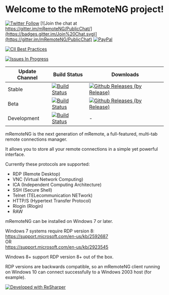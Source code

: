 # Welcome to the mRemoteNG project!

[![Twitter Follow](https://img.shields.io/twitter/follow/mRemoteNG.svg?style=social&label=Follow)](https://twitter.com/intent/follow?screen_name=mRemoteNG)
[![Join the chat at https://gitter.im/mRemoteNG/PublicChat/](https://badges.gitter.im/Join%20Chat.svg)](https://gitter.im/mRemoteNG/PublicChat)
[![PayPal](https://img.shields.io/badge/%24-PayPal-blue.svg)](https://www.paypal.me/DavidSparer)

[![CII Best Practices](https://bestpractices.coreinfrastructure.org/projects/529/badge)](https://bestpractices.coreinfrastructure.org/projects/529)

[![Issues In Progress](https://badge.waffle.io/mRemoteNG/mRemoteNG.png?label=In%20Progress&title=In%20Progress)](https://waffle.io/mRemoteNG/mRemoteNG)

| Update Channel | Build Status | Downloads |
| ---------------|--------------|-----------|
| Stable | [![Build Status](https://jenkins.mremoteng.org/buildStatus/icon?job=mRemoteNG/mRemoteNG/master)](https://jenkins.mremoteng.org/job/mRemoteNG/job/mRemoteNG/job/master/) | [![Github Releases (by Release)](https://img.shields.io/github/downloads/mRemoteNG/mRemoteNG/v1.75Hotfix1/total.svg)](https://github.com/mRemoteNG/mRemoteNG/releases/tag/v1.75Hotfix1) |
| Beta | [![Build Status](https://jenkins.mremoteng.org/buildStatus/icon?job=mRemoteNG/mRemoteNG/beta_channel)](https://jenkins.mremoteng.org/job/mRemoteNG/job/mRemoteNG/job/beta_channel/) | [![Github Releases (by Release)](https://img.shields.io/github/downloads/mRemoteNG/mRemoteNG/v1.75Hotfix1/total.svg)](https://github.com/mRemoteNG/mRemoteNG/releases/tag/v1.75Hotfix1) |
| Development | [![Build Status](https://jenkins.mremoteng.org/buildStatus/icon?job=mRemoteNG/mRemoteNG/develop)](https://jenkins.mremoteng.org/job/mRemoteNG/job/mRemoteNG/job/develop/) | - |



mRemoteNG is the next generation of mRemote, a full-featured, multi-tab remote connections manager.

It allows you to store all your remote connections in a simple yet powerful interface.

Currently these protocols are supported:

 * RDP (Remote Desktop)
 * VNC (Virtual Network Computing)
 * ICA (Independent Computing Architecture)
 * SSH (Secure Shell)
 * Telnet (TELecommunication NETwork)
 * HTTP/S (Hypertext Transfer Protocol)
 * Rlogin (Rlogin)
 * RAW

mRemoteNG can be installed on Windows 7 or later.

Windows 7 systems require RDP version 8:   
https://support.microsoft.com/en-us/kb/2592687   
OR   
https://support.microsoft.com/en-us/kb/2923545   

Windows 8+ support RDP version 8+ out of the box.

RDP versions are backwards compatible, so an mRemoteNG client running on Windows 10 can connect successfully to a Windows 2003 host (for example).



[![Developed with ReSharper](https://raw.githubusercontent.com/mRemoteNG/mRemoteNG/develop/.github/icon_ReSharper.png)](https://www.jetbrains.com/resharper/)
